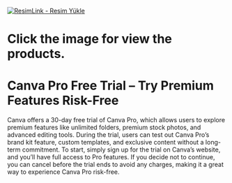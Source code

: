 
<a href="https://www.digitallicenses.net/canva-pro-lifetime-plan/" title="ResimLink - Resim Yükle"><img src="https://github.com/user-attachments/assets/5054c4f4-fba3-4b13-bfd8-fcffde084bf0" title="ResimLink - Resim Yükle" alt="ResimLink - Resim Yükle"></a>
# Click the image for view the products.

# Canva Pro Free Trial – Try Premium Features Risk-Free
Canva offers a 30-day free trial of Canva Pro, which allows users to explore premium features like unlimited folders, premium stock photos, and advanced editing tools. During the trial, users can test out Canva Pro’s brand kit feature, custom templates, and exclusive content without a long-term commitment. To start, simply sign up for the trial on Canva’s website, and you’ll have full access to Pro features. If you decide not to continue, you can cancel before the trial ends to avoid any charges, making it a great way to experience Canva Pro risk-free.
